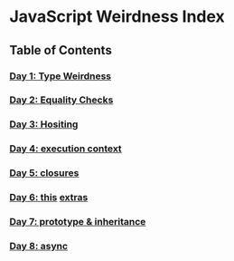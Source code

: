# JavaScript Weirdness Index

## Table of Contents

### [Day 1: Type Weirdness](./Day1/day1.md)
### [Day 2: Equality Checks](./Day2/day2.md)
### [Day 3: Hositing](./Day3/day3.md)
### [Day 4: execution context](./Day4/day4.md)
### [Day 5: closures](./Day5/day5.md)
### [Day 6: this](./Day6/day6.md) [extras](./Day6-extras/day6-II.md)
### [Day 7: prototype & inheritance](./Day7/day7.md)
### [Day 8: async](./Day8/day8.md)
